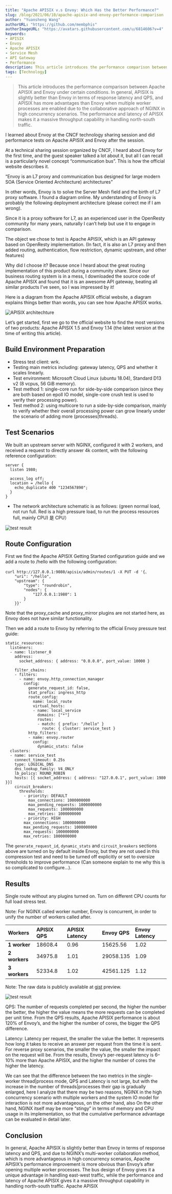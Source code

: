 ```yaml
---
title: "Apache APISIX v.s Envoy: Which Has the Better Performance?"
slug: /blog/2021/06/10/apache-apisix-and-envoy-performance-comparison
author: "Yuansheng Wang"
authorURL: "https://github.com/membphis"
authorImageURL: "https://avatars.githubusercontent.com/u/6814606?v=4"
keywords: 
- APISIX
- Envoy
- Apache APISIX
- Service Mesh
- API Gateway
- Performance
description: This article introduces the performance comparison between Apache APISIX and Envoy under certain conditions. In general, APISIX is slightly better than Envoy in terms of response latency and QPS, and APISIX has more advantages than Enovy when multiple worker processes are enabled due to the collaborative approach of NGINX in high concurrency scenarios. The performance and latency of APISIX makes it a massive throughput capability in handling north-south traffic.
tags: [Technology]
---
```


> This article introduces the performance comparison between Apache APISIX and Envoy under certain conditions. In general, APISIX is slightly better than Envoy in terms of response latency and QPS, and APISIX has more advantages than Enovy when multiple worker processes are enabled due to the collaborative approach of NGINX in high concurrency scenarios. The performance and latency of APISIX makes it a massive throughput capability in handling north-south traffic.

<!--truncate-->

I learned about Envoy at the CNCF technology sharing session and did performance tests on Apache APISIX and Envoy after the session.

At a technical sharing session organized by CNCF, I heard about Envoy for the first time, and the guest speaker talked a lot about it, but all I can recall is a particularly novel concept “communication bus”. This is how the official website describes it.

“Envoy is an L7 proxy and communication bus designed for large modern SOA (Service Oriented Architecture) architectures”

In other words, Envoy is to solve the Server Mesh field and the birth of L7 proxy software. I found a diagram online. My understanding of Envoy is probably the following deployment architecture (please correct me if I am wrong).

Since it is a proxy software for L7, as an experienced user in the OpenResty community for many years, naturally I can’t help but use it to engage in comparison.

The object we chose to test is Apache APISIX, which is an API gateway based on OpenResty implementation. (In fact, it is also an L7 proxy and then added routing, authentication, flow restriction, dynamic upstream, and other features)

Why did I choose it? Because once I heard about the great routing implementation of this product during a community share. Since our business routing system is in a mess, I downloaded the source code of Apache APISIX and found that it is an awesome API gateway, beating all similar products I’ve seen, so I was impressed by it!

Here is a diagram from the Apache APISIX official website, a diagram explains things better than words, you can see how Apache APISIX works.

![APISIX architechture](https://static.apiseven.com/202108/20210617002.png)

Let’s get started, first we go to the official website to find the most versions of two products: Apache APISIX 1.5 and Envoy 1.14 (the latest version at the time of writing this article).

## Build Environment Preparation

- Stress test client: wrk.
- Testing main metrics including: gateway latency, QPS and whether it scales linearly.
- Test environment: Microsoft Cloud Linux (ubuntu 18.04), Standard D13 v2 (8 vcpus, 56 GiB memory).
- Test method 1: single-core run for side-by-side comparison (since they are both based on epoll IO model, single-core crush test is used to verify their processing power).
- Test method 2: using multicore to run a side-by-side comparison, mainly to verify whether their overall processing power can grow linearly under the scenario of adding more (processes|threads).

## Test Scenarios

We built an upstream server with NGINX, configured it with 2 workers, and received a request to directly answer 4k content, with the following reference configuration:

```text
server {
  listen 1980;

  access_log off;
  location = /hello {
    echo_duplicate 400 "1234567890";
  }
}
```

- The network architecture schematic is as follows: (green normal load, not run full. Red is a high pressure load, to run the process resources full, mainly CPU)
是 CPU）

![test result](https://static.apiseven.com/202108/20210617003.png)

## Route Configuration

First we find the Apache APISIX Getting Started configuration guide and we add a route to /hello with the following configuration:

```text
curl http://127.0.0.1:9080/apisix/admin/routes/1 -X PUT -d '{、
    "uri": "/hello",
    "upstream": {
        "type": "roundrobin",
        "nodes": {
            "127.0.0.1:1980": 1
        }
    }}'
```

Note that the proxy_cache and proxy_mirror plugins are not started here, as Envoy does not have similar functionality.

Then we add a route to Envoy by referring to the official Envoy pressure test guide:

```text
static_resources:
  listeners:
  - name: listener_0
    address:
      socket_address: { address: "0.0.0.0", port_value: 10000 }

    filter_chains:
    - filters:
      - name: envoy.http_connection_manager
        config:
          generate_request_id: false,
          stat_prefix: ingress_http
          route_config:
            name: local_route
            virtual_hosts:
            - name: local_service
              domains: ["*"]
              routes:
              - match: { prefix: "/hello" }
                route: { cluster: service_test }
          http_filters:
          - name: envoy.router
            config:
              dynamic_stats: false
  clusters:
  - name: service_test
    connect_timeout: 0.25s
    type: LOGICAL_DNS
    dns_lookup_family: V4_ONLY
    lb_policy: ROUND_ROBIN
    hosts: [{ socket_address: { address: "127.0.0.1", port_value: 1980 }}]
    circuit_breakers:
      thresholds:
        - priority: DEFAULT
          max_connections: 1000000000
          max_pending_requests: 1000000000
          max_requests: 1000000000
          max_retries: 1000000000
        - priority: HIGH
        max_connections: 1000000000
        max_pending_requests: 1000000000
        max_requests: 1000000000
        max_retries: 1000000000
```

The `generate_request_id`, `dynamic_stats` and `circuit_breakers` sections above are turned on by default inside Envoy, but they are not used in this compression test and need to be turned off explicitly or set to oversize thresholds to improve performance (Can someone explain to me why this is so complicated to configure...).

## Results

Single route without any plugins turned on. Turn on different CPU counts for full load stress test.

Note: For NGINX called worker number, Envoy is concurrent, in order to unify the number of workers called after.

| **Workers**    | **APISIX QPS** | **APISIX Latency** | **Envoy QPS** | **Envoy Latency** |
| :------------ | :------------- | :----------------- | :------------ | :---------------- |
| **1 worker**  | 18608.4        | 0.96               | 15625.56      | 1.02              |
| **2 workers** | 34975.8        | 1.01               | 29058.135     | 1.09              |
| **3 workers** | 52334.8        | 1.02               | 42561.125     | 1.12              |

Note: The raw data is publicly available at [gist](https://gist.github.com/aifeiasdf/9fc4585f6404e3a0a70c568c2a14b9c9) preview.

![test result](https://static.apiseven.com/202108/20210617004.png)

QPS: The number of requests completed per second, the higher the number the better, the higher the value means the more requests can be completed per unit time. From the QPS results, Apache APISIX performance is about 120% of Envoy’s, and the higher the number of cores, the bigger the QPS difference.

Latency: Latency per request, the smaller the value the better. It represents how long it takes to receive an answer per request from the time it is sent. For reverse proxy scenarios, the smaller the value, the smaller the impact on the request will be. From the results, Envoy’s per-request latency is 6–10% more than Apache APISIX, and the higher the number of cores the higher the latency.

We can see that the difference between the two metrics in the single-worker thread|process mode, QPS and Latency is not large, but with the increase in the number of threads|processes their gap is gradually enlarged, here I analyze that there may be two reasons, NGINX in the high concurrency scenario with multiple workers and the system IO model for interaction is not more advantageous, on the other hand, also On the other hand, NGINX itself may be more “stingy” in terms of memory and CPU usage in its implementation, so that the cumulative performance advantage can be evaluated in detail later.

## Conclusion

In general, Apache APISIX is slightly better than Envoy in terms of response latency and QPS, and due to NGINX’s multi-worker collaboration method, which is more advantageous in high concurrency scenarios, Apache APISIX’s performance improvement is more obvious than Envoy’s after opening multiple worker processes. The bus design of Envoy gives it a unique advantage in handling east-west traffic, while the performance and latency of Apache APISIX gives it a massive throughput capability in handling north-south traffic.
Apache APISIX
